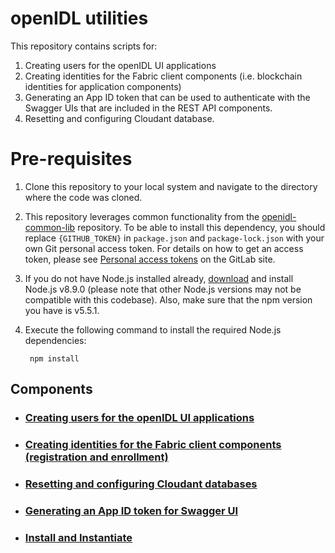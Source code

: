 # openIDL utilities
This repository contains scripts for:

1. Creating users for the openIDL UI applications
1. Creating identities for the Fabric client components (i.e. blockchain identities for application components)
1. Generating an App ID token that can be used to authenticate with the Swagger UIs that are included in the REST API components.
1. Resetting and configuring Cloudant database.

# Pre-requisites
1. Clone this repository to your local system and navigate to the directory where the code was cloned.
2. This repository leverages common functionality from the [openidl-common-lib](https://git.ng.bluemix.net/openIDL/openidl-common-lib.git) repository. To be able to install this dependency, you should replace `{GITHUB_TOKEN}` in `package.json` and `package-lock.json` with your own Git personal access token. For details on how to get an access token, please see [Personal access tokens](https://docs.gitlab.com/ee/user/profile/personal_access_tokens.html) on the GitLab site.
3. If you do not have Node.js installed already, [download](https://nodejs.org/en/download/releases/) and install Node.js v8.9.0 (please note that other Node.js versions may not be compatible with this codebase). Also, make sure that the npm version you have is v5.5.1.
4. Execute the following command to install the required Node.js dependencies:

		npm install


## Components

* ### [Creating users for the openIDL UI applications](/server/app/README.md)

* ### [Creating identities for the Fabric client components (registration and enrollment)](/server/fabric/README.md)

* ### [Resetting and configuring Cloudant databases](/server/cloudant/README.md)

* ### [Generating an App ID token for Swagger UI](/server/token/README.md)

* ### [Install and Instantiate](/server/chaincode/README.md)



